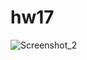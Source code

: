 # hw17

![Screenshot_2](https://user-images.githubusercontent.com/107684179/192982493-93741299-a36e-4470-8f8c-46c03018ee96.png)
